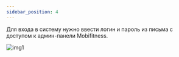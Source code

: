 ```yaml
---
sidebar_position: 4
---
```


Для входа в систему нужно ввести логин и пароль из письма с доступом к админ-панели Mobifitness.

![img1](./img-форма%20входа%20в%20систему/image_2024-05-31_20-57-08.png)